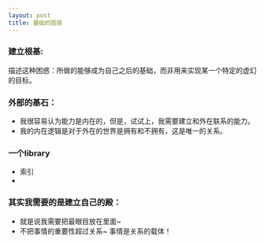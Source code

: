 ```yaml
---
layout: post
title: 基础的困惑
---
```


### 建立根基:
描述这种困惑：所做的能够成为自己之后的基础，而非用来实现某一个特定的虚幻的目标。


### 外部的基石：
- 我很容易认为能力是内在的，但是，试试上，我需要建立和外在联系的能力。
- 我的内在逻辑是对于外在的世界是拥有和不拥有，这是唯一的关系。


### 一个library
- 索引
- 

### 其实我需要的是建立自己的殿：
- 就是说我需要把最眼目放在里面~
- 不把事情的重要性超过关系~ 事情是关系的载体！

